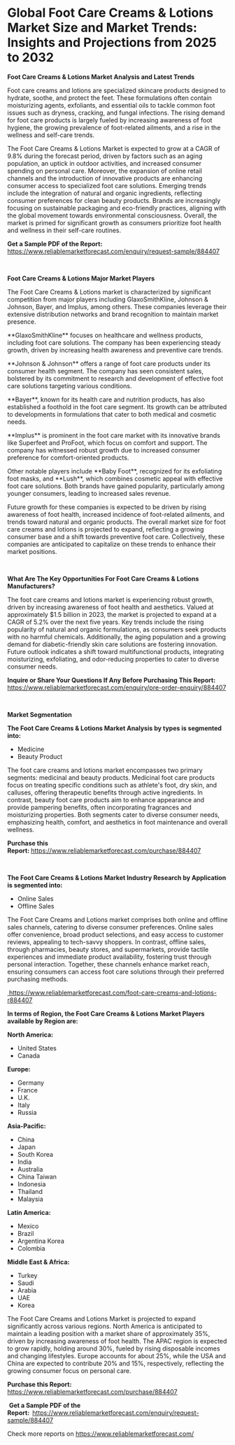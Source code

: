 <p><h1>Global Foot Care Creams & Lotions Market Size and Market Trends: Insights and Projections from 2025 to 2032</h1></p><p><strong>Foot Care Creams & Lotions Market Analysis and Latest Trends</strong></p>
<p><p>Foot care creams and lotions are specialized skincare products designed to hydrate, soothe, and protect the feet. These formulations often contain moisturizing agents, exfoliants, and essential oils to tackle common foot issues such as dryness, cracking, and fungal infections. The rising demand for foot care products is largely fueled by increasing awareness of foot hygiene, the growing prevalence of foot-related ailments, and a rise in the wellness and self-care trends.</p><p>The Foot Care Creams & Lotions Market is expected to grow at a CAGR of 9.8% during the forecast period, driven by factors such as an aging population, an uptick in outdoor activities, and increased consumer spending on personal care. Moreover, the expansion of online retail channels and the introduction of innovative products are enhancing consumer access to specialized foot care solutions. Emerging trends include the integration of natural and organic ingredients, reflecting consumer preferences for clean beauty products. Brands are increasingly focusing on sustainable packaging and eco-friendly practices, aligning with the global movement towards environmental consciousness. Overall, the market is primed for significant growth as consumers prioritize foot health and wellness in their self-care routines.</p></p>
<p><strong>Get a Sample PDF of the Report:&nbsp;</strong> <a href="https://www.reliablemarketforecast.com/enquiry/request-sample/884407?utm_campaign=2452&utm_medium=2&utm_source=Github&utm_content=ia&utm_term=05042025&utm_id=foot-care-creams-lotions">https://www.reliablemarketforecast.com/enquiry/request-sample/884407</a></p>
<p>&nbsp;</p>
<p><strong>Foot Care Creams & Lotions Major Market Players</strong></p>
<p><p>The Foot Care Creams & Lotions market is characterized by significant competition from major players including GlaxoSmithKline, Johnson & Johnson, Bayer, and Implus, among others. These companies leverage their extensive distribution networks and brand recognition to maintain market presence.</p><p>**GlaxoSmithKline** focuses on healthcare and wellness products, including foot care solutions. The company has been experiencing steady growth, driven by increasing health awareness and preventive care trends. </p><p>**Johnson & Johnson** offers a range of foot care products under its consumer health segment. The company has seen consistent sales, bolstered by its commitment to research and development of effective foot care solutions targeting various conditions.</p><p>**Bayer**, known for its health care and nutrition products, has also established a foothold in the foot care segment. Its growth can be attributed to developments in formulations that cater to both medical and cosmetic needs.</p><p>**Implus** is prominent in the foot care market with its innovative brands like Superfeet and ProFoot, which focus on comfort and support. The company has witnessed robust growth due to increased consumer preference for comfort-oriented products.</p><p>Other notable players include **Baby Foot**, recognized for its exfoliating foot masks, and **Lush**, which combines cosmetic appeal with effective foot care solutions. Both brands have gained popularity, particularly among younger consumers, leading to increased sales revenue.</p><p>Future growth for these companies is expected to be driven by rising awareness of foot health, increased incidence of foot-related ailments, and trends toward natural and organic products. The overall market size for foot care creams and lotions is projected to expand, reflecting a growing consumer base and a shift towards preventive foot care. Collectively, these companies are anticipated to capitalize on these trends to enhance their market positions.</p></p>
<p>&nbsp;</p>
<p><strong>What Are The Key Opportunities For Foot Care Creams & Lotions Manufacturers?</strong></p>
<p><p>The foot care creams and lotions market is experiencing robust growth, driven by increasing awareness of foot health and aesthetics. Valued at approximately $1.5 billion in 2023, the market is projected to expand at a CAGR of 5.2% over the next five years. Key trends include the rising popularity of natural and organic formulations, as consumers seek products with no harmful chemicals. Additionally, the aging population and a growing demand for diabetic-friendly skin care solutions are fostering innovation. Future outlook indicates a shift toward multifunctional products, integrating moisturizing, exfoliating, and odor-reducing properties to cater to diverse consumer needs.</p></p>
<p><strong>Inquire or Share Your Questions If Any Before Purchasing This Report:</strong> <a href="https://www.reliablemarketforecast.com/enquiry/pre-order-enquiry/884407?utm_campaign=2452&utm_medium=2&utm_source=Github&utm_content=ia&utm_term=05042025&utm_id=foot-care-creams-lotions">https://www.reliablemarketforecast.com/enquiry/pre-order-enquiry/884407</a></p>
<p>&nbsp;</p>
<p><strong>Market Segmentation</strong></p>
<p><strong>The Foot Care Creams & Lotions Market Analysis by types is segmented into:</strong></p>
<p><ul><li>Medicine</li><li>Beauty Product</li></ul></p>
<p><p>The foot care creams and lotions market encompasses two primary segments: medicinal and beauty products. Medicinal foot care products focus on treating specific conditions such as athlete's foot, dry skin, and calluses, offering therapeutic benefits through active ingredients. In contrast, beauty foot care products aim to enhance appearance and provide pampering benefits, often incorporating fragrances and moisturizing properties. Both segments cater to diverse consumer needs, emphasizing health, comfort, and aesthetics in foot maintenance and overall wellness.</p></p>
<p><strong>Purchase this Report:&nbsp;</strong><a href="https://www.reliablemarketforecast.com/purchase/884407?utm_campaign=2452&utm_medium=2&utm_source=Github&utm_content=ia&utm_term=05042025&utm_id=foot-care-creams-lotions">https://www.reliablemarketforecast.com/purchase/884407</a></p>
<p>&nbsp;</p>
<p><strong>The Foot Care Creams & Lotions Market Industry Research by Application is segmented into:</strong></p>
<p><ul><li>Online Sales</li><li>Offline Sales</li></ul></p>
<p><p>The Foot Care Creams and Lotions market comprises both online and offline sales channels, catering to diverse consumer preferences. Online sales offer convenience, broad product selections, and easy access to customer reviews, appealing to tech-savvy shoppers. In contrast, offline sales, through pharmacies, beauty stores, and supermarkets, provide tactile experiences and immediate product availability, fostering trust through personal interaction. Together, these channels enhance market reach, ensuring consumers can access foot care solutions through their preferred purchasing methods.</p></p>
<p><a href="https://www.reliablemarketforecast.com/foot-care-creams-and-lotions-r884407?utm_campaign=2452&utm_medium=2&utm_source=Github&utm_content=ia&utm_term=05042025&utm_id=foot-care-creams-lotions">&nbsp;https://www.reliablemarketforecast.com/foot-care-creams-and-lotions-r884407</a></p>
<p><strong>In terms of Region, the Foot Care Creams & Lotions Market Players available by Region are:</strong></p>
<p>
    <p> <strong> North America: </strong>
        <ul>
            <li>United States</li>
            <li>Canada</li>
        </ul>
        </p> 
    <p> <strong> Europe: </strong>
        <ul>
            <li>Germany</li>
            <li>France</li>
            <li>U.K.</li>
            <li>Italy</li>
            <li>Russia</li>
        </ul>
        </p> 
    <p> <strong> Asia-Pacific: </strong>
        <ul>
            <li>China</li>
            <li>Japan</li>
            <li>South Korea</li>
            <li>India</li>
            <li>Australia</li>
            <li>China Taiwan</li>
            <li>Indonesia</li>
            <li>Thailand</li>
            <li>Malaysia</li>
        </ul>
        </p> 
    <p> <strong> Latin America: </strong>
        <ul>
            <li>Mexico</li>
            <li>Brazil</li>
            <li>Argentina Korea</li>
            <li>Colombia</li>
        </ul>
        </p> 
    <p> <strong> Middle East & Africa: </strong>
        <ul>
            <li>Turkey</li>
            <li>Saudi</li>
            <li>Arabia</li>
            <li>UAE</li>
            <li>Korea</li>
        </ul>
    </p>
    </p>
<p><p>The Foot Care Creams and Lotions Market is projected to expand significantly across various regions. North America is anticipated to maintain a leading position with a market share of approximately 35%, driven by increasing awareness of foot health. The APAC region is expected to grow rapidly, holding around 30%, fueled by rising disposable incomes and changing lifestyles. Europe accounts for about 25%, while the USA and China are expected to contribute 20% and 15%, respectively, reflecting the growing consumer focus on personal care.</p></p>
<p><strong>Purchase this Report: </strong><a href="https://www.reliablemarketforecast.com/purchase/884407?utm_campaign=2452&utm_medium=2&utm_source=Github&utm_content=ia&utm_term=05042025&utm_id=foot-care-creams-lotions">https://www.reliablemarketforecast.com/purchase/884407</a></p>
<p>&nbsp;<strong>Get a Sample PDF of the Report:&nbsp;&nbsp;</strong><a href="https://www.reliablemarketforecast.com/enquiry/request-sample/884407?utm_campaign=2452&utm_medium=2&utm_source=Github&utm_content=ia&utm_term=05042025&utm_id=foot-care-creams-lotions">https://www.reliablemarketforecast.com/enquiry/request-sample/884407</a></p>
<p><strong></strong></p>
<p>Check more reports on <a href="https://www.reliablemarketforecast.com/?utm_campaign=2452&utm_medium=2&utm_source=Github&utm_content=ia&utm_term=05042025&utm_id=foot-care-creams-lotions">https://www.reliablemarketforecast.com/</a></p>